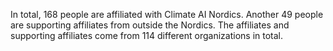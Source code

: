 In total, 168 people are affiliated with Climate AI Nordics. Another 49 people are supporting affiliates from outside the Nordics. The affiliates and supporting affiliates come from 114 different organizations in total.
